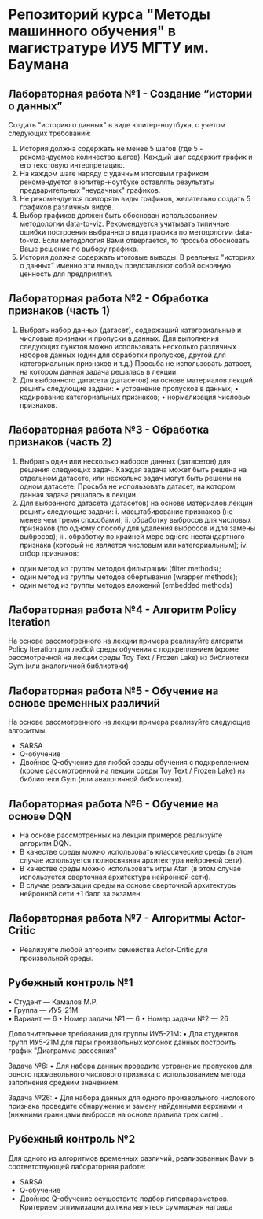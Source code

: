 # Репозиторий курса "Методы машинного обучения" в магистратуре ИУ5 МГТУ им. Баумана

## Лабораторная работа №1 - Создание “истории о данных”

Создать "историю о данных" в виде юпитер-ноутбука, с учетом следующих
требований:
1. История должна содержать не менее 5 шагов (где 5 - рекомендуемое
количество шагов). Каждый шаг содержит график и его текстовую
интерпретацию.
2. На каждом шаге наряду с удачным итоговым графиком рекомендуется в
юпитер-ноутбуке оставлять результаты предварительных "неудачных"
графиков.
3. Не рекомендуется повторять виды графиков, желательно создать 5 графиков
различных видов.
4. Выбор графиков должен быть обоснован использованием методологии data-to-viz. 
Рекомендуется учитывать типичные ошибки построения выбранного вида графика 
по методологии data-to-viz. Если методология Вами отвергается, то просьба
обосновать Ваше решение по выбору графика.
5. История должна содержать итоговые выводы. В реальных "историях о
данных" именно эти выводы представляют собой основную ценность для
предприятия.

## Лабораторная работа №2 - Обработка признаков (часть 1)

1. Выбрать набор данных (датасет), содержащий категориальные и числовые признаки и 
пропуски в данных. Для выполнения следующих пунктов можно использовать несколько 
различных наборов данных (один для обработки пропусков, другой для категориальных 
признаков и т.д.) Просьба не использовать датасет, на котором данная задача решалась в 
лекции.
2. Для выбранного датасета (датасетов) на основе материалов лекций решить следующие 
задачи:
• устранение пропусков в данных;
• кодирование категориальных признаков;
• нормализация числовых признаков.

## Лабораторная работа №3 - Обработка признаков (часть 2)

1. Выбрать один или несколько наборов данных (датасетов) для решения следующих задач. 
Каждая задача может быть решена на отдельном датасете, или несколько задач могут быть 
решены на одном датасете. Просьба не использовать датасет, на котором данная задача 
решалась в лекции.
2. Для выбранного датасета (датасетов) на основе материалов лекций решить следующие 
задачи:
i. масштабирование признаков (не менее чем тремя способами);
ii. обработку выбросов для числовых признаков (по одному способу для удаления 
выбросов и для замены выбросов);
iii. обработку по крайней мере одного нестандартного признака (который не является 
числовым или категориальным);
iv. отбор признаков:
* один метод из группы методов фильтрации (filter methods);
* один метод из группы методов обертывания (wrapper methods);
* один метод из группы методов вложений (embedded methods)

## Лабораторная работа №4 - Алгоритм Policy Iteration

На основе рассмотренного на лекции примера реализуйте алгоритм Policy Iteration для 
любой среды обучения с подкреплением (кроме рассмотренной на лекции среды Toy Text / Frozen Lake) из библиотеки Gym (или аналогичной библиотеки)

## Лабораторная работа №5 - Обучение на основе временных различий

На основе рассмотренного на лекции примера реализуйте следующие алгоритмы:
* SARSA
* Q-обучение
* Двойное Q-обучение
для любой среды обучения с подкреплением (кроме рассмотренной на лекции среды Toy Text / Frozen Lake) из библиотеки Gym (или аналогичной библиотеки).

## Лабораторная работа №6 - Обучение на основе DQN

* На основе рассмотренных на лекции примеров реализуйте алгоритм DQN.
* В качестве среды можно использовать классические среды (в этом случае используется 
полносвязная архитектура нейронной сети).
* В качестве среды можно использовать игры Atari (в этом случае используется сверточная архитектура нейронной сети).
* В случае реализации среды на основе сверточной архитектуры нейронной сети +1 балл за экзамен.

## Лабораторная работа №7 - Алгоритмы Actor-Critic

* Реализуйте любой алгоритм семейства Actor-Critic для произвольной среды.


## Рубежный контроль №1 
• Студент — Камалов М.Р.  
• Группа — ИУ5-21М  
• Вариант — 6
• Номер задачи №1 — 6
• Номер задачи №2 — 26

Дополнительные требования для группы ИУ5-21М:
• Для студентов групп ИУ5-21М  для пары произвольных колонок данных построить график  "Диаграмма рассеяния"

Задача №6:
• Для набора данных проведите устранение пропусков для одного произвольного числового признака с использованием метода заполнения средним значением.

Задача №26:
• Для набора данных для одного произвольного числового признака проведите обнаружение и замену найденными верхними и (нижними границами выбросов на основе правила трех сигм) .

## Рубежный контроль №2 

Для одного из алгоритмов временных различий, реализованных Вами в соответствующей лабораторная работе:
* SARSA
* Q-обучение
* Двойное Q-обучение
осуществите подбор гиперпараметров. Критерием оптимизации должна являться суммарная награда